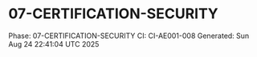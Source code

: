 # 07-CERTIFICATION-SECURITY
Phase: 07-CERTIFICATION-SECURITY
CI: CI-AE001-008
Generated: Sun Aug 24 22:41:04 UTC 2025
